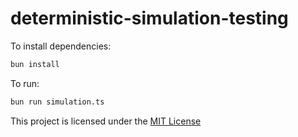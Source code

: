 # deterministic-simulation-testing

To install dependencies:

```bash
bun install
```

To run:

```bash
bun run simulation.ts 
```

This project is licensed under the [MIT License](LICENSE)
